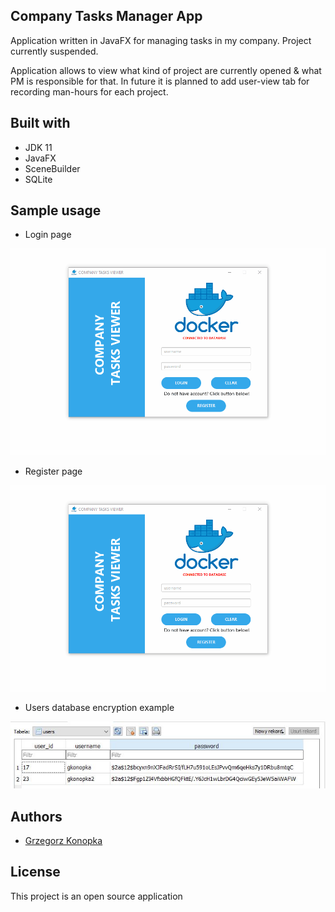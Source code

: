 ## Company Tasks Manager App

Application written in JavaFX for managing tasks in my company.
Project currently suspended.

Application allows to view what kind of project are currently opened & what PM is responsible for that.
In future it is planned to add user-view tab for recording man-hours for each project.

## Built with

* JDK 11
* JavaFX
* SceneBuilder
* SQLite

## Sample usage

* Login page

![](https://github.com/konopkagrzegorz/CompanyTasksManagerApp/blob/master/company_tasks_viewer_login.gif)

* Register page

![](https://github.com/konopkagrzegorz/CompanyTasksManagerApp/blob/master/company_tasks_viewer_register.gif)

* Users database encryption example

<p align="center">
  <img src="https://github.com/konopkagrzegorz/CompanyTasksManagerApp/blob/master/users_database.JPG">
</p>

## Authors

* [Grzegorz Konopka](https://github.com/konopkagrzegorz)

## License

This project is an open source application
